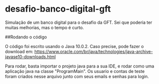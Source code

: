 # desafio-banco-digital-gft
Simulação de um banco digital para o desafio da GFT. Sei que poderia ter muitas melhorias, mas o tempo é curto. 

##Rodando o código

O código foi escrito usando o Java 10.0.2. Caso precise, pode fazer o download em: https://www.oracle.com/br/java/technologies/java-archive-javase10-downloads.html

Para rodar, basta importar o projeto java para a sua IDE, e rodar como uma aplicação java na classe "ProgramMain". Os usuario e contas de teste foram criados nesse arquivo junto com seus emails e senhas para login.
